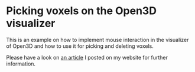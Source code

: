 # Picking voxels on the Open3D visualizer

This is an example on how to implement mouse interaction in the visualizer of Open3D and how to use it for picking and deleting voxels.

Please have a look on [an article](https://www.pierov.org/2021/01/06/open3d-voxel-picking/ "Picking voxels on the Open3D visualizer") I posted on my website for further information.
